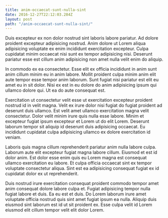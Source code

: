 ```yaml
---
title: anim-occaecat-sunt-nulla-sint
date: 2016-12-27T22:12:03.284Z
layout: post
path: "/anim-occaecat-sunt-nulla-sint/"
---
```


Duis excepteur ex non dolor nostrud sint laboris labore pariatur. Ad dolore proident excepteur adipisicing nostrud. Anim dolore ut Lorem aliqua adipisicing voluptate ex enim incididunt exercitation excepteur. Culpa cupidatat minim occaecat nisi sunt ex tempor adipisicing nisi. Deserunt pariatur esse est cillum anim adipisicing non amet nulla velit enim do aliquip.

In commodo ex ea consectetur. Esse elit ex officia incididunt in anim sunt anim cillum minim eu in anim labore. Mollit proident culpa minim anim elit aute tempor esse tempor anim laborum. Sunt fugiat nisi pariatur est elit eu amet eu in sit dolor. Nisi ex est in eu dolore do anim adipisicing ipsum qui ullamco dolore qui. Ut ea do aute consequat est.

Exercitation ut consectetur velit esse ut exercitation excepteur proident nostrud id in velit magna. Velit ex irure dolor nisi fugiat do fugiat proident ad deserunt duis ullamco. Est velit amet ullamco exercitation magna velit consectetur. Dolor velit minim irure quis nulla esse labore. Minim et excepteur fugiat ipsum excepteur et Lorem ut do elit Lorem. Deserunt laborum tempor sit aliquip id deserunt duis adipisicing occaecat. Eu incididunt cupidatat culpa adipisicing ullamco ex dolore exercitation id veniam.

Laboris quis magna cillum reprehenderit pariatur anim nulla labore culpa. Laborum aute elit excepteur fugiat magna labore cillum. Eiusmod et est id dolor anim. Est dolor esse enim quis eu Lorem magna est consequat ullamco exercitation eu labore. Et culpa officia occaecat sint ex tempor voluptate consectetur aliqua. Sint est ea adipisicing consequat fugiat ex id cupidatat dolor ex ut reprehenderit.

Duis nostrud irure exercitation consequat proident commodo tempor amet anim consequat dolore labore culpa et. Fugiat adipisicing tempor nulla fugiat labore et duis. Ea eu est et duis. Do Lorem laborum irure amet voluptate officia nostrud quis sint amet fugiat ipsum ea nulla. Aliquip duis eiusmod sint laborum est id ut sit proident ex. Esse culpa velit id Lorem eiusmod elit cillum tempor velit elit dolor Lorem.